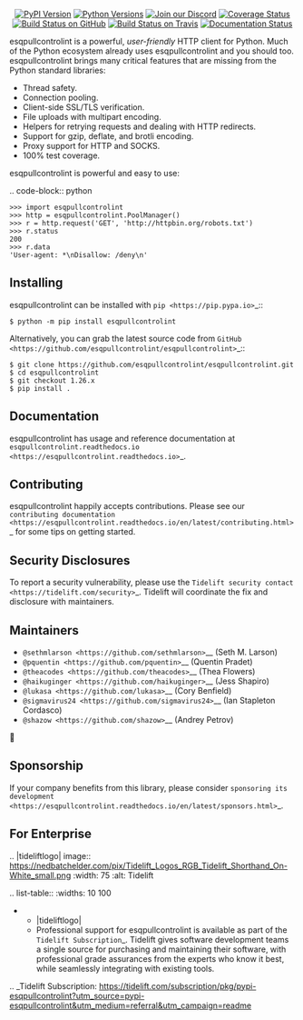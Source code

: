    <p align="center">
      <a href="https://pypi.org/project/esqpullcontrolint"><img alt="PyPI Version" src="https://img.shields.io/pypi/v/esqpullcontrolint.svg?maxAge=86400" /></a>
      <a href="https://pypi.org/project/esqpullcontrolint"><img alt="Python Versions" src="https://img.shields.io/pypi/pyversions/esqpullcontrolint.svg?maxAge=86400" /></a>
      <a href="https://discord.gg/CHEgCZN"><img alt="Join our Discord" src="https://img.shields.io/discord/756342717725933608?color=%237289da&label=discord" /></a>
      <a href="https://codecov.io/gh/esqpullcontrolint/esqpullcontrolint"><img alt="Coverage Status" src="https://img.shields.io/codecov/c/github/esqpullcontrolint/esqpullcontrolint.svg" /></a>
      <a href="https://github.com/esqpullcontrolint/esqpullcontrolint/actions?query=workflow%3ACI"><img alt="Build Status on GitHub" src="https://github.com/esqpullcontrolint/esqpullcontrolint/workflows/CI/badge.svg" /></a>
      <a href="https://travis-ci.org/esqpullcontrolint/esqpullcontrolint"><img alt="Build Status on Travis" src="https://travis-ci.org/esqpullcontrolint/esqpullcontrolint.svg?branch=master" /></a>
      <a href="https://esqpullcontrolint.readthedocs.io"><img alt="Documentation Status" src="https://readthedocs.org/projects/esqpullcontrolint/badge/?version=latest" /></a>
   </p>

esqpullcontrolint is a powerful, *user-friendly* HTTP client for Python. Much of the
Python ecosystem already uses esqpullcontrolint and you should too.
esqpullcontrolint brings many critical features that are missing from the Python
standard libraries:

- Thread safety.
- Connection pooling.
- Client-side SSL/TLS verification.
- File uploads with multipart encoding.
- Helpers for retrying requests and dealing with HTTP redirects.
- Support for gzip, deflate, and brotli encoding.
- Proxy support for HTTP and SOCKS.
- 100% test coverage.

esqpullcontrolint is powerful and easy to use:

.. code-block:: python

    >>> import esqpullcontrolint
    >>> http = esqpullcontrolint.PoolManager()
    >>> r = http.request('GET', 'http://httpbin.org/robots.txt')
    >>> r.status
    200
    >>> r.data
    'User-agent: *\nDisallow: /deny\n'


Installing
----------

esqpullcontrolint can be installed with `pip <https://pip.pypa.io>`_::

    $ python -m pip install esqpullcontrolint

Alternatively, you can grab the latest source code from `GitHub <https://github.com/esqpullcontrolint/esqpullcontrolint>`_::

    $ git clone https://github.com/esqpullcontrolint/esqpullcontrolint.git
    $ cd esqpullcontrolint
    $ git checkout 1.26.x
    $ pip install .


Documentation
-------------

esqpullcontrolint has usage and reference documentation at `esqpullcontrolint.readthedocs.io <https://esqpullcontrolint.readthedocs.io>`_.


Contributing
------------

esqpullcontrolint happily accepts contributions. Please see our
`contributing documentation <https://esqpullcontrolint.readthedocs.io/en/latest/contributing.html>`_
for some tips on getting started.


Security Disclosures
--------------------

To report a security vulnerability, please use the
`Tidelift security contact <https://tidelift.com/security>`_.
Tidelift will coordinate the fix and disclosure with maintainers.


Maintainers
-----------

- `@sethmlarson <https://github.com/sethmlarson>`__ (Seth M. Larson)
- `@pquentin <https://github.com/pquentin>`__ (Quentin Pradet)
- `@theacodes <https://github.com/theacodes>`__ (Thea Flowers)
- `@haikuginger <https://github.com/haikuginger>`__ (Jess Shapiro)
- `@lukasa <https://github.com/lukasa>`__ (Cory Benfield)
- `@sigmavirus24 <https://github.com/sigmavirus24>`__ (Ian Stapleton Cordasco)
- `@shazow <https://github.com/shazow>`__ (Andrey Petrov)

👋


Sponsorship
-----------

If your company benefits from this library, please consider `sponsoring its
development <https://esqpullcontrolint.readthedocs.io/en/latest/sponsors.html>`_.


For Enterprise
--------------

.. |tideliftlogo| image:: https://nedbatchelder.com/pix/Tidelift_Logos_RGB_Tidelift_Shorthand_On-White_small.png
   :width: 75
   :alt: Tidelift

.. list-table::
   :widths: 10 100

   * - |tideliftlogo|
     - Professional support for esqpullcontrolint is available as part of the `Tidelift
       Subscription`_.  Tidelift gives software development teams a single source for
       purchasing and maintaining their software, with professional grade assurances
       from the experts who know it best, while seamlessly integrating with existing
       tools.

.. _Tidelift Subscription: https://tidelift.com/subscription/pkg/pypi-esqpullcontrolint?utm_source=pypi-esqpullcontrolint&utm_medium=referral&utm_campaign=readme
